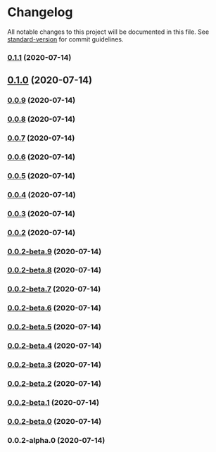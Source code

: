 # Changelog

All notable changes to this project will be documented in this file. See [standard-version](https://github.com/conventional-changelog/standard-version) for commit guidelines.

### [0.1.1](https://github.com/n-elements/funky/compare/v0.1.0...v0.1.1) (2020-07-14)

## [0.1.0](https://github.com/n-elements/funky/compare/v0.0.9...v0.1.0) (2020-07-14)

### [0.0.9](https://github.com/n-elements/funky/compare/v0.0.8...v0.0.9) (2020-07-14)

### [0.0.8](https://github.com/n-elements/funky/compare/v0.0.7...v0.0.8) (2020-07-14)

### [0.0.7](https://github.com/n-elements/funky/compare/v0.0.6...v0.0.7) (2020-07-14)

### [0.0.6](https://github.com/n-elements/funky/compare/v0.0.5...v0.0.6) (2020-07-14)

### [0.0.5](https://github.com/n-elements/funky/compare/v0.0.4...v0.0.5) (2020-07-14)

### [0.0.4](https://github.com/n-elements/funky/compare/v0.0.3...v0.0.4) (2020-07-14)

### [0.0.3](https://github.com/n-elements/funky/compare/v0.0.2...v0.0.3) (2020-07-14)

### [0.0.2](https://github.com/n-elements/funky/compare/v0.0.2-beta.9...v0.0.2) (2020-07-14)

### [0.0.2-beta.9](https://github.com/n-elements/funky/compare/v0.0.2-beta.8...v0.0.2-beta.9) (2020-07-14)

### [0.0.2-beta.8](https://github.com/n-elements/funky/compare/v0.0.2-beta.7...v0.0.2-beta.8) (2020-07-14)

### [0.0.2-beta.7](https://github.com/n-elements/funky/compare/v0.0.2-beta.6...v0.0.2-beta.7) (2020-07-14)

### [0.0.2-beta.6](https://github.com/n-elements/funky/compare/v0.0.2-beta.5...v0.0.2-beta.6) (2020-07-14)

### [0.0.2-beta.5](https://github.com/n-elements/funky/compare/v0.0.2-beta.4...v0.0.2-beta.5) (2020-07-14)

### [0.0.2-beta.4](https://github.com/n-elements/funky/compare/v0.0.2-beta.3...v0.0.2-beta.4) (2020-07-14)

### [0.0.2-beta.3](https://github.com/n-elements/funky/compare/v0.0.2-beta.2...v0.0.2-beta.3) (2020-07-14)

### [0.0.2-beta.2](https://github.com/n-elements/funky/compare/v0.0.2-beta.1...v0.0.2-beta.2) (2020-07-14)

### [0.0.2-beta.1](https://github.com/n-elements/funky/compare/v0.0.2-beta.0...v0.0.2-beta.1) (2020-07-14)

### [0.0.2-beta.0](https://github.com/n-elements/funky/compare/v0.0.2-alpha.0...v0.0.2-beta.0) (2020-07-14)

### 0.0.2-alpha.0 (2020-07-14)
